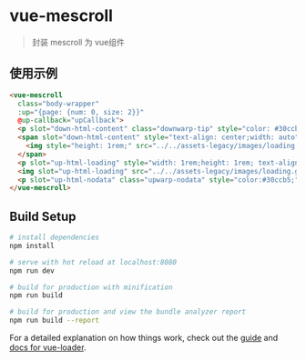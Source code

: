 # vue-mescroll

> 封装 mescroll 为 vue组件

## 使用示例

```html
<vue-mescroll
  class="body-wrapper"
  :up="{page: {num: 0, size: 2}}"
  @up-callback="upCallback">
  <p slot="down-html-content" class="downwarp-tip" style="color: #30ccb5;">下拉刷新</p>
  <span slot="down-html-content" style="text-align: center;width: auto">
    <img style="height: 1rem;" src="../../assets-legacy/images/loading.gif" alt="加载中..."/>
  </span>
  <p slot="up-html-loading" style="width: 1rem;height: 1rem; text-align: center; " class="upwarp-tip">
  <img slot="up-html-loading" src="../../assets-legacy/images/loading.gif" alt="加载中..."></p>
  <p slot="up-html-nodata" class="upwarp-nodata" style="color:#30ccb5;">-- 我是有底线的 --</p>
</vue-mescroll>
```

## Build Setup

``` bash
# install dependencies
npm install

# serve with hot reload at localhost:8080
npm run dev

# build for production with minification
npm run build

# build for production and view the bundle analyzer report
npm run build --report
```

For a detailed explanation on how things work, check out the [guide](http://vuejs-templates.github.io/webpack/) and [docs for vue-loader](http://vuejs.github.io/vue-loader).
